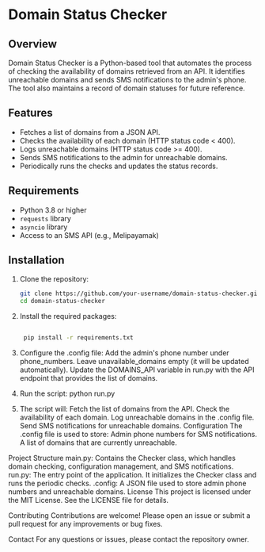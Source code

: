 # Domain Status Checker

## Overview
Domain Status Checker is a Python-based tool that automates the process of checking the availability of domains retrieved from an API. It identifies unreachable domains and sends SMS notifications to the admin's phone. The tool also maintains a record of domain statuses for future reference.

## Features
- Fetches a list of domains from a JSON API.
- Checks the availability of each domain (HTTP status code < 400).
- Logs unreachable domains (HTTP status code >= 400).
- Sends SMS notifications to the admin for unreachable domains.
- Periodically runs the checks and updates the status records.

## Requirements
- Python 3.8 or higher
- `requests` library
- `asyncio` library
- Access to an SMS API (e.g., Melipayamak)

## Installation
1. Clone the repository:
   ```bash
   git clone https://github.com/your-username/domain-status-checker.git
   cd domain-status-checker
   ```
   
2. Install the required packages:
   ```bash
   
    pip install -r requirements.txt
    ```
3. Configure the .config file:
    Add the admin's phone number under phone_numbers.
    Leave unavailable_domains empty (it will be updated automatically).
    Update the DOMAINS_API variable in run.py with the API endpoint that provides the list of domains.

4. Run the script:
    python run.py

5. The script will:
   Fetch the list of domains from the API.
   Check the availability of each domain.
   Log unreachable domains in the .config file.
   Send SMS notifications for unreachable domains.
   Configuration
   The .config file is used to store:
       Admin phone numbers for SMS notifications.
       A list of domains that are currently unreachable.

Project Structure
main.py: Contains the Checker class, which handles domain checking, configuration management, and SMS notifications.
run.py: The entry point of the application. It initializes the Checker class and runs the periodic checks.
.config: A JSON file used to store admin phone numbers and unreachable domains.
License
This project is licensed under the MIT License. See the LICENSE file for details.


Contributing
Contributions are welcome! Please open an issue or submit a pull request for any improvements or bug fixes.


Contact
For any questions or issues, please contact the repository owner.